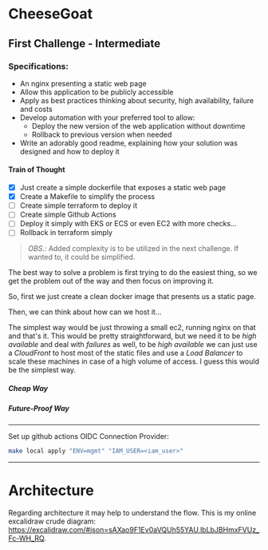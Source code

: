 # CheeseGoat

## First Challenge - Intermediate
### Specifications:
- An nginx presenting a static web page
- Allow this application to be publicly accessible
- Apply as best practices thinking about security, high availability, failure and costs
- Develop automation with your preferred tool to allow:
    - Deploy the new version of the web application without downtime
    - Rollback to previous version when needed
- Write an adorably good readme, explaining how your solution was designed and how to deploy it

#### Train of Thought
- [x] Just create a simple dockerfile that exposes a static web page 
- [x] Create a Makefile to simplify the process
- [ ] Create simple terraform to deploy it 
- [ ] Create simple Github Actions
- [ ] Deploy it simply with EKS or ECS or even EC2 with more checks...
- [ ] Rollback in terraform simply
> _OBS.:_ Added complexity is to be utilized in the next challenge. If wanted to, it could be simplified.

The best way to solve a problem is first trying to do the easiest thing, so we
get the problem out of the way and then focus on improving it.

So, first we just create a clean docker image that presents us a static page.

Then, we can think about how can we host it...

The simplest way would be just throwing a small ec2, running nginx on that and that's it. This would be pretty straightforward, but we need it to be _high 
available_ and deal with _failures_ as well, to be _high available_ we can just
use a _CloudFront_ to host most of the static files and use a _Load Balancer_ to 
scale these machines in case of a high volume of access. I guess this would be 
the simplest way.

##### Cheap Way

##### Future-Proof Way

---

Set up github actions OIDC Connection Provider:
```bash
make local apply "ENV=mgmt" "IAM_USER=<iam_user>"
```


--- 
# Architecture
Regarding architecture it may help to understand the flow.
This is my online excalidraw crude diagram: https://excalidraw.com/#json=sAXao9F1Ev0aVQUh55YAU,lbLbJBHmxFVUz_Fc-WH_RQ.



